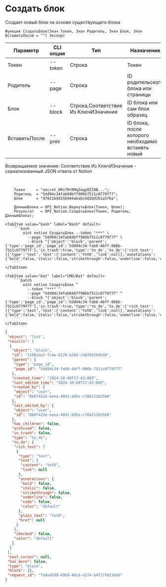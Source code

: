 ﻿---
sidebar_position: 1
---

# Создать блок
 Создает новый блок на основе существующего блока



`Функция СоздатьБлок(Знач Токен, Знач Родитель, Знач Блок, Знач ВставитьПосле = "") Экспорт`

  | Параметр | CLI опция | Тип | Назначение |
  |-|-|-|-|
  | Токен | --token | Строка | Токен |
  | Родитель | --page | Строка | ID родительского блока или страницы |
  | Блок | --block | Строка,Соответствие Из КлючИЗначение | ID блока или сам блок образец |
  | ВставитьПосле | --prev | Строка | ID блока, после которого необходимо встаивть новый |

  
  Возвращаемое значение:   Соответствие Из КлючИЗначение - сериализованный JSON ответа от Notion

<br/>




```bsl title="Пример кода"
    Токен     = "secret_9RsfMrRMqZwqp0Zl0B...";
    Родитель  = "5dd94c34fab04bff986b7511c0779f77";
    Блок      = "d7021bdd15b944ababcb02bd2b1a5f6a";

    ДанныеБлока = OPI_Notion.ВернутьБлок(Токен, Блок);
    Результат   = OPI_Notion.СоздатьБлок(Токен, Родитель, ДанныеБлока);
```
    

 <Tabs>
  
    <TabItem value="bash" label="Bash" default>
        ```bash
            oint notion СоздатьБлок --token "***" \
              --page "5dd94c34fab04bff986b7511c0779f77" \
              --block "{'object':'block','parent':{'type':'page_id','page_id':'5dd94c34-fab0-4bff-986b-7511c0779f77'},'in_trash':true,'type':'to_do','to_do':{'rich_text':[{'type':'text','text':{'content':'YoYO','link':null},'annotations':{'bold':false,'italic':false,'strikethrough':false,'underline':false,'code':false,'color':'default'},'plain_text':'YoYO','href':null}],'checked':false,'color':'default'}}"
        ```
    </TabItem>
  
    <TabItem value="bat" label="CMD/Bat" default>
        ```batch
            oint notion СоздатьБлок ^
              --token "***" ^
              --page "5dd94c34fab04bff986b7511c0779f77" ^
              --block "{'object':'block','parent':{'type':'page_id','page_id':'5dd94c34-fab0-4bff-986b-7511c0779f77'},'in_trash':true,'type':'to_do','to_do':{'rich_text':[{'type':'text','text':{'content':'YoYO','link':null},'annotations':{'bold':false,'italic':false,'strikethrough':false,'underline':false,'code':false,'color':'default'},'plain_text':'YoYO','href':null}],'checked':false,'color':'default'}}"
        ```
    </TabItem>
</Tabs>


```json title="Результат"
{
 "object": "list",
 "results": [
  {
   "object": "block",
   "id": "11982aa7-fc4e-8129-b28d-c507d3204b30",
   "parent": {
    "type": "page_id",
    "page_id": "5dd94c34-fab0-4bff-986b-7511c0779f77"
   },
   "created_time": "2024-10-08T17:43:00Z",
   "last_edited_time": "2024-10-08T17:43:00Z",
   "created_by": {
    "object": "user",
    "id": "8b07422e-eeea-40d1-8d5e-c784211825b0"
   },
   "last_edited_by": {
    "object": "user",
    "id": "8b07422e-eeea-40d1-8d5e-c784211825b0"
   },
   "has_children": false,
   "archived": false,
   "in_trash": false,
   "type": "to_do",
   "to_do": {
    "rich_text": [
     {
      "type": "text",
      "text": {
       "content": "YoYO",
       "link": null
      },
      "annotations": {
       "bold": false,
       "italic": false,
       "strikethrough": false,
       "underline": false,
       "code": false,
       "color": "default"
      },
      "plain_text": "YoYO",
      "href": null
     }
    ],
    "checked": false,
    "color": "default"
   }
  }
 ],
 "next_cursor": null,
 "has_more": false,
 "type": "block",
 "block": {},
 "request_id": "fa8a45d9-69b9-48c6-a1f4-b4f17f623de6"
}
```
